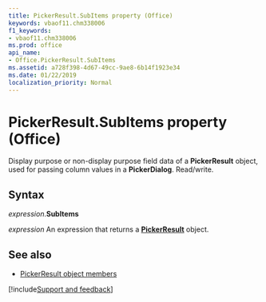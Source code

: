 ```yaml
---
title: PickerResult.SubItems property (Office)
keywords: vbaof11.chm338006
f1_keywords:
- vbaof11.chm338006
ms.prod: office
api_name:
- Office.PickerResult.SubItems
ms.assetid: a728f398-4d67-49cc-9ae8-6b14f1923e34
ms.date: 01/22/2019
localization_priority: Normal
---
```



# PickerResult.SubItems property (Office)

Display purpose or non-display purpose field data of a **PickerResult** object, used for passing column values in a **PickerDialog**. Read/write.


## Syntax

_expression_.**SubItems**

_expression_ An expression that returns a **[PickerResult](Office.PickerResult.md)** object.


## See also

- [PickerResult object members](overview/Library-Reference/pickerresult-members-office.md)



[!include[Support and feedback](~/includes/feedback-boilerplate.md)]
